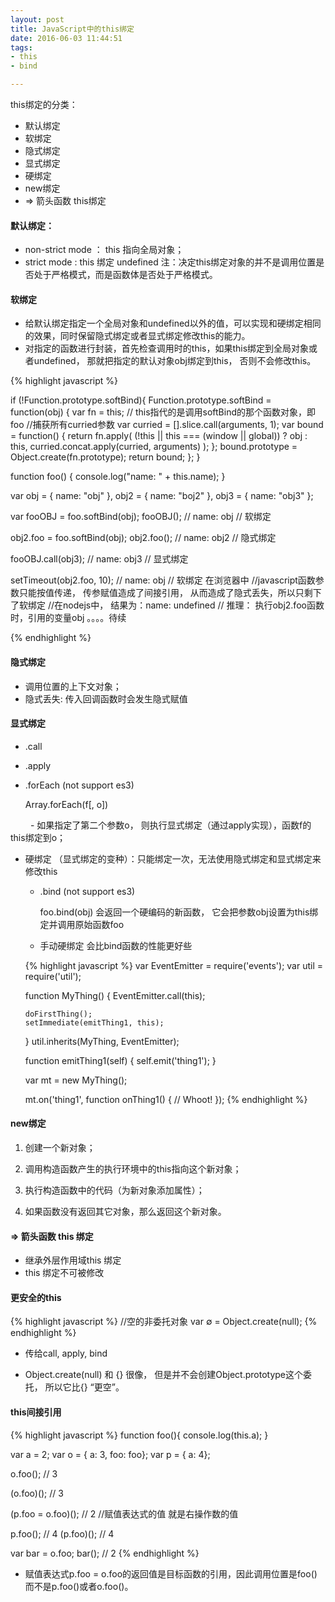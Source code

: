 ```yaml
---
layout: post
title: JavaScript中的this绑定
date: 2016-06-03 11:44:51
tags:
- this
- bind

---
```

this绑定的分类：
+ 默认绑定
+ 软绑定
+ 隐式绑定
+ 显式绑定
+ 硬绑定
+ new绑定
+ => 箭头函数 this绑定

<!-- more -->

#### 默认绑定：
- non-strict mode ： this 指向全局对象；
- strict mode          :  this 绑定 undefined
  注：决定this绑定对象的并不是调用位置是否处于严格模式，而是函数体是否处于严格模式。

#### 软绑定
- 给默认绑定指定一个全局对象和undefined以外的值，可以实现和硬绑定相同的效果，同时保留隐式绑定或者显式绑定修改this的能力。
- 对指定的函数进行封装，首先检查调用时的this，如果this绑定到全局对象或者undefined， 那就把指定的默认对象obj绑定到this， 否则不会修改this。

{% highlight javascript %}

if (!Function.prototype.softBind){
  Function.prototype.softBind = function(obj) {
       var fn = this;  // this指代的是调用softBind的那个函数对象，即foo
       //捕获所有curried参数
       var curried = [].slice.call(arguments, 1);
       var bound   = function() {
            return fn.apply(
                 (!this || this === (window || global)) ? obj : this,
                 curried.concat.apply(curried, arguments)
            );
       };
       bound.prototype = Object.create(fn.prototype);
       return bound;
  };
}   

function foo() {
     console.log("name: " + this.name);
}

var obj  = { name: "obj" },
    obj2 = { name: "boj2" },
    obj3 = { name: "obj3" };

var fooOBJ = foo.softBind(obj);
fooOBJ(); // name: obj   // 软绑定

obj2.foo = foo.softBind(obj);
obj2.foo(); // name: obj2     // 隐式绑定

fooOBJ.call(obj3); // name: obj3   // 显式绑定

setTimeout(obj2.foo, 10); // name: obj  // 软绑定  在浏览器中
//javascript函数参数只能按值传递， 传参赋值造成了间接引用， 从而造成了隐式丢失，所以只剩下了软绑定
//在nodejs中， 结果为：name: undefined    // 推理： 执行obj2.foo函数时，引用的变量obj 。。。。待续

{% endhighlight %}

#### 隐式绑定
- 调用位置的上下文对象；
- 隐式丢失: 传入回调函数时会发生隐式赋值

#### 显式绑定
- .call
- .apply
- .forEach  (not support es3)

    Array.forEach(f[, o])
    
　　     - 如果指定了第二个参数o， 则执行显式绑定（通过apply实现），函数f的this绑定到o；

- 硬绑定 （显式绑定的变种）：只能绑定一次，无法使用隐式绑定和显式绑定来修改this

    - .bind  (not support es3)
    
        foo.bind(obj) 会返回一个硬编码的新函数， 它会把参数obj设置为this绑定并调用原始函数foo
        
    - 手动硬绑定  会比bind函数的性能更好些
        
    {% highlight javascript %}
    var EventEmitter = require('events');
    var util = require('util');
    
    function MyThing() {
      EventEmitter.call(this);
    
      doFirstThing();
      setImmediate(emitThing1, this);
    }
    util.inherits(MyThing, EventEmitter);
    
    function emitThing1(self) {
      self.emit('thing1');
    }
    
    var mt = new MyThing();
    
    mt.on('thing1', function onThing1() {
      // Whoot!
    });
    {% endhighlight %}

#### new绑定

1. 创建一个新对象；

2. 调用构造函数产生的执行环境中的this指向这个新对象；

3. 执行构造函数中的代码（为新对象添加属性）；

4. 如果函数没有返回其它对象，那么返回这个新对象。

#### =>  箭头函数 this 绑定
- 继承外层作用域this 绑定
- this 绑定不可被修改

#### 更安全的this

{% highlight javascript %}
//空的非委托对象
var   ∅ = Object.create(null);
{% endhighlight %}

- 传给call, apply, bind

- Object.create(null) 和 {} 很像， 但是并不会创建Object.prototype这个委托， 所以它比{} “更空”。

#### this间接引用

{% highlight javascript %}
function foo(){
     console.log(this.a);
}

var a = 2;
var o = { a: 3, foo: foo};
var p = { a: 4};

o.foo();  // 3

(o.foo)();  // 3

(p.foo = o.foo)();  //  2     //赋值表达式的值 就是右操作数的值

p.foo();   //  4
(p.foo)();   // 4

var bar = o.foo;
bar();   //  2
{% endhighlight %}

- 赋值表达式p.foo = o.foo的返回值是目标函数的引用，因此调用位置是foo()而不是p.foo()或者o.foo()。






